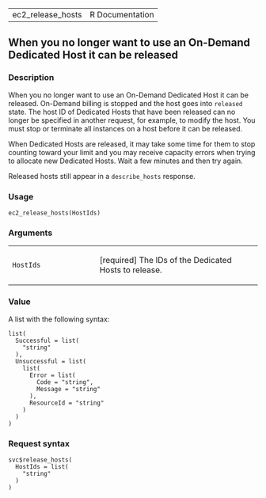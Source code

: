 <table style="width: 100%;">
<tbody>
<tr class="odd">
<td>ec2_release_hosts</td>
<td style="text-align: right;">R Documentation</td>
</tr>
</tbody>
</table>

## When you no longer want to use an On-Demand Dedicated Host it can be released

### Description

When you no longer want to use an On-Demand Dedicated Host it can be
released. On-Demand billing is stopped and the host goes into `released`
state. The host ID of Dedicated Hosts that have been released can no
longer be specified in another request, for example, to modify the host.
You must stop or terminate all instances on a host before it can be
released.

When Dedicated Hosts are released, it may take some time for them to
stop counting toward your limit and you may receive capacity errors when
trying to allocate new Dedicated Hosts. Wait a few minutes and then try
again.

Released hosts still appear in a `describe_hosts` response.

### Usage

    ec2_release_hosts(HostIds)

### Arguments

<table>
<colgroup>
<col style="width: 35%" />
<col style="width: 65%" />
</colgroup>
<tbody>
<tr class="odd">
<td><code id="ec2_release_hosts_:_HostIds">HostIds</code></td>
<td><p>[required] The IDs of the Dedicated Hosts to release.</p></td>
</tr>
</tbody>
</table>

### Value

A list with the following syntax:

    list(
      Successful = list(
        "string"
      ),
      Unsuccessful = list(
        list(
          Error = list(
            Code = "string",
            Message = "string"
          ),
          ResourceId = "string"
        )
      )
    )

### Request syntax

    svc$release_hosts(
      HostIds = list(
        "string"
      )
    )
